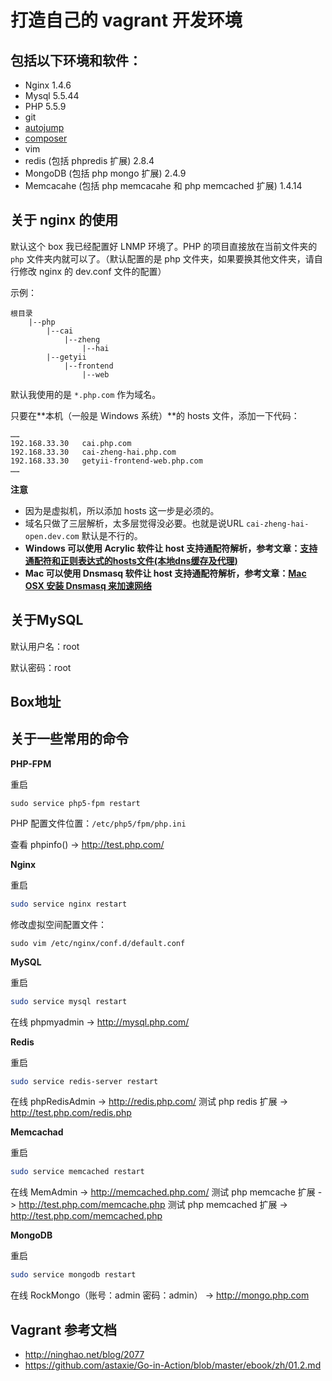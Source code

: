 打造自己的 vagrant 开发环境
================

## 包括以下环境和软件：

- Nginx 1.4.6
- Mysql 5.5.44
- PHP 5.5.9
- git
- [autojump](https://github.com/joelthelion/autojump)
- [composer](https://getcomposer.org)
- vim
- redis (包括 phpredis 扩展) 2.8.4
- MongoDB  (包括 php mongo 扩展) 2.4.9
- Memcacahe (包括 php memcacahe 和 php memcached 扩展) 1.4.14


## 关于 nginx 的使用

默认这个 box 我已经配置好 LNMP 环境了。PHP 的项目直接放在当前文件夹的 `php` 文件夹内就可以了。（默认配置的是 php 文件夹，如果要换其他文件夹，请自行修改 nginx 的 dev.conf 文件的配置）

示例：

```
根目录
	|--php
		|--cai
			|--zheng
				|--hai
		|--getyii
			|--frontend
				|--web
```

默认我使用的是 `*.php.com` 作为域名。

只要在**本机（一般是 Windows 系统）**的 hosts 文件，添加一下代码：

```
……
192.168.33.30	cai.php.com
192.168.33.30	cai-zheng-hai.php.com
192.168.33.30	getyii-frontend-web.php.com
……
```

**注意**
- 因为是虚拟机，所以添加 hosts 这一步是必须的。
- 域名只做了三层解析，太多层觉得没必要。也就是说URL `cai-zheng-hai-open.dev.com` 默认是不行的。
- **Windows 可以使用 Acrylic 软件让 host 支持通配符解析，参考文章：[支持通配符和正则表达式的hosts文件(本地dns缓存及代理)](http://grow.sinaapp.com/?p=1368)**
- **Mac 可以使用 Dnsmasq 软件让 host 支持通配符解析，参考文章：[Mac OSX 安装 Dnsmasq 来加速网络](http://www.shixf.com/wiki/os/macosx/dnsmasq)**



## 关于MySQL

默认用户名：root

默认密码：root


## Box地址


## 关于一些常用的命令

**PHP-FPM**

重启
```
sudo service php5-fpm restart
```

PHP 配置文件位置：`/etc/php5/fpm/php.ini`

查看 phpinfo() -> http://test.php.com/

**Nginx**

重启
```sh
sudo service nginx restart
```

修改虚拟空间配置文件：
```
sudo vim /etc/nginx/conf.d/default.conf
```

**MySQL**

重启
```sh
sudo service mysql restart
```
在线 phpmyadmin -> http://mysql.php.com/

**Redis**

重启
```sh
sudo service redis-server restart
```
在线 phpRedisAdmin -> http://redis.php.com/
测试 php redis 扩展 -> http://test.php.com/redis.php

**Memcachad**

重启
```sh
sudo service memcached restart
```
在线 MemAdmin -> http://memcached.php.com/
测试 php memcache 扩展 -> http://test.php.com/memcache.php
测试 php memcached 扩展 -> http://test.php.com/memcached.php

**MongoDB**

重启
```sh
sudo service mongodb restart
```
在线 RockMongo（账号：admin 密码：admin） -> http://mongo.php.com

## Vagrant 参考文档

- <http://ninghao.net/blog/2077>
- <https://github.com/astaxie/Go-in-Action/blob/master/ebook/zh/01.2.md>

